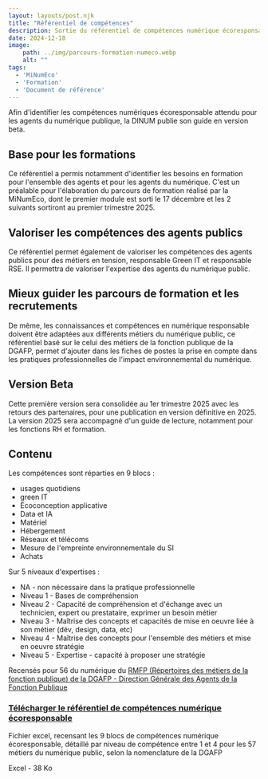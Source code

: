 ```yaml
---
layout: layouts/post.njk
title: "Référentiel de compétences"
description: Sortie du référentiel de compétences numérique écoresponsable, pour les agents publics de l'État, en version beta
date: 2024-12-18
image:
    path: ../img/parcours-formation-numeco.webp
    alt: ""
tags:
  - 'MiNumEco'
  - 'Formation'
  - 'Document de référence'
---
```


<!-- chapô-->
Afin d'identifier les compétences numériques écoresponsable attendu pour les agents du numérique publique, la DINUM publie son guide en version beta.

<!-- texte-->

## Base pour les formations

Ce référentiel a permis notamment d'identifier les besoins en formation pour l'ensemble des agents et pour les agents du numérique. C'est un préalable pour l'élaboration du parcours de formation réalisé par la MiNumEco, dont le premier module est sorti le 17 décembre et les 2 suivants sortiront au premier trimestre 2025.

## Valoriser les compétences des agents publics

Ce référentiel permet également de valoriser les compétences des agents publics pour des métiers en tension, responsable Green IT et responsable RSE. Il permettra de valoriser l'expertise des agents du numérique public.

## Mieux guider les parcours de formation et les recrutements

De même, les connaissances et compétences en numérique responsable doivent être adaptées aux différents métiers du numérique public, ce référentiel basé sur le celui des métiers de la fonction publique de la DGAFP, permet d'ajouter dans les fiches de postes la prise en compte dans les pratiques professionnelles de l'impact environnemental du numérique.

## Version Beta

Cette première version sera consolidée au 1er trimestre 2025 avec les retours des partenaires, pour une publication en version définitive en 2025. La version 2025 sera accompagné d'un guide de lecture, notamment pour les fonctions RH et formation.

## Contenu

Les compétences sont réparties en 9 blocs :
<div class="fr-highlight">
<ul>
	<li>usages quotidiens</li>
	<li>green IT</li>
	<li>Ecoconception applicative</li>
	<li>Data et IA</li>
	<li>Matériel</li>
	<li>Hébergement</li>
	<li>Réseaux et télécoms</li>
	<li>Mesure de l'empreinte environnementale du SI</li>
	<li>Achats</li>
</ul>
</div>

Sur 5 niveaux d'expertises :

<div class="fr-highlight">
	<ul>
	<li>NA - non nécessaire dans la pratique professionnelle</li>
	<li>Niveau 1 - Bases de compréhension</li>
	<li>Niveau 2 - Capacité de compréhension et d'échange avec un technicien, expert ou prestataire, exprimer un besoin métier</li>
	<li>Niveau 3 - Maîtrise des concepts et capacités de mise en oeuvre liée à son métier (dév, design, data, etc)</li>
	<li>Niveau 4 - Maîtrise des concepts pour l'ensemble des métiers et mise en oeuvre stratégie</li>
	<li>Niveau 5 - Expertise - capacité à proposer une stratégie</li>
</ul>
</div>

Recensés pour 56 du numérique du [RMFP (Répertoires des métiers de la fonction publique) de la DGAFP - Direction Générale des Agents de la Fonction Publique](https://www.fonction-publique.gouv.fr/files/files/actualites/rmfp-v1-complet.pdf)

<div class="fr-card fr-enlarge-link fr-card--download">
	<div class="fr-card__body">
		<div class="fr-card__content">
			<h3 class="fr-card__title">
					<a download href="/data/ReferentielCompetencesNumEco-Beta.xlsx">
							Télécharger le référentiel de compétences numérique écoresponsable
					</a>
			</h3>
			<p class="fr-card__desc">Fichier excel, recensant les 9 blocs de compétences numérique écoresponsable, détaillé par niveau de compétence entre 1 et 4 pour les 57 métiers du numérique public, selon la nomenclature de la DGAFP</p>
			<div class="fr-card__end">
					<p class="fr-card__detail">Excel - 38 Ko</p>
			</div>
		</div>
	</div>
</div>
